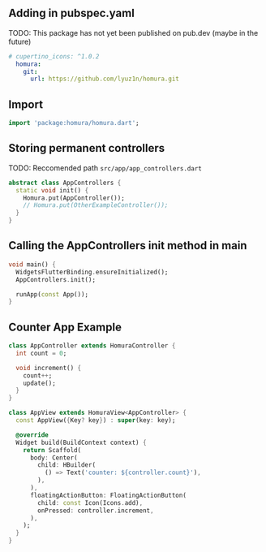 ## Adding in pubspec.yaml

TODO: This package has not yet been published on pub.dev (maybe in the future)

```yaml
# cupertino_icons: ^1.0.2
  homura:
    git:
      url: https://github.com/lyuz1n/homura.git
```

## Import

```dart
import 'package:homura/homura.dart';
```

## Storing permanent controllers

TODO: Reccomended path `src/app/app_controllers.dart`

```dart
abstract class AppControllers {
  static void init() {
    Homura.put(AppController());
    // Homura.put(OtherExampleController());
  }
}
```

## Calling the AppControllers init method in main

```dart
void main() {
  WidgetsFlutterBinding.ensureInitialized();
  AppControllers.init();

  runApp(const App());
}
```

## Counter App Example

```dart
class AppController extends HomuraController {
  int count = 0;

  void increment() {
    count++;
    update();
  }
}

class AppView extends HomuraView<AppController> {
  const AppView({Key? key}) : super(key: key);

  @override
  Widget build(BuildContext context) {
    return Scaffold(
      body: Center(
        child: HBuilder(
          () => Text('counter: ${controller.count}'),
        ),
      ),
      floatingActionButton: FloatingActionButton(
        child: const Icon(Icons.add),
        onPressed: controller.increment,
      ),
    );
  }
}
```
